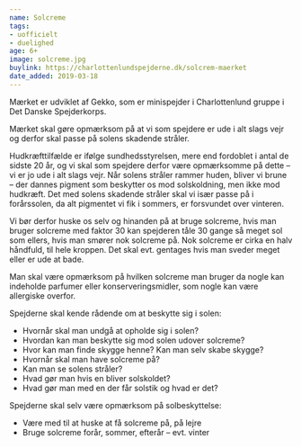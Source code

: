 ```yaml
---
name: Solcreme
tags:
- uofficielt
- duelighed
age: 6+
image: solcreme.jpg
buylink: https://charlottenlundspejderne.dk/solcrem-maerket
date_added: 2019-03-18
---
```

Mærket er udviklet af Gekko, som er minispejder i Charlottenlund gruppe i Det Danske Spejderkorps.

Mærket skal gøre opmærksom på at vi som spejdere er ude i alt slags vejr og derfor skal passe på solens skadende stråler.

Hudkræfttilfælde er ifølge sundhedsstyrelsen, mere end fordoblet i antal de sidste 20 år, og vi skal som spejdere derfor være opmærksomme på dette – vi er jo ude i alt slags vejr. Når solens stråler rammer huden, bliver vi brune – der dannes pigment som beskytter os mod solskoldning, men ikke mod hudkræft.  Det med solens skadende stråler skal vi især passe på i forårssolen, da alt pigmentet vi fik i sommers, er forsvundet over vinteren.

Vi bør derfor huske os selv og hinanden på at bruge solcreme, hvis man bruger solcreme med faktor 30 kan spejderen tåle 30 gange så meget sol som ellers, hvis man smører nok solcreme på. Nok solcreme er cirka en halv håndfuld, til hele kroppen. Det skal evt. gentages hvis man sveder meget eller er ude at bade.

Man skal være opmærksom på hvilken solcreme man bruger da nogle kan indeholde parfumer eller konserveringsmidler, som nogle kan være allergiske overfor.

Spejderne skal kende rådende om at beskytte sig i solen:

- Hvornår skal man undgå at opholde sig i solen? 
- Hvordan kan man beskytte sig mod solen udover solcreme? 
- Hvor kan man finde skygge henne? Kan man selv skabe skygge?
- Hvornår skal man have solcreme på?
- Kan man se solens stråler?
- Hvad gør man hvis en bliver solskoldet?
- Hvad gør man med en der får solstik og hvad er det?

Spejderne skal selv være opmærksom på solbeskyttelse:  

- Være med til at huske at få solcreme på, på lejre
- Bruge solcreme forår, sommer, efterår – evt. vinter

